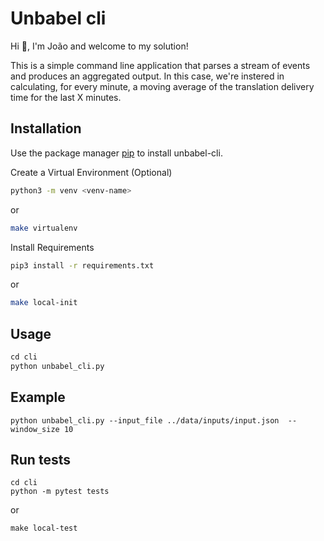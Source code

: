 # Unbabel cli
Hi 👋, I'm João and welcome to my solution! 

This is a simple command line application that parses a stream of events and produces an aggregated output. In this case, we're instered in calculating, for every minute, a moving average of the translation delivery time for the last X minutes.

## Installation

Use the package manager [pip](https://pip.pypa.io/en/stable/) to install unbabel-cli.

Create a Virtual Environment (Optional)

```bash
python3 -m venv <venv-name>
```
or
```bash
make virtualenv
```

Install Requirements

```bash
pip3 install -r requirements.txt
```
or
```bash
make local-init
```

## Usage

```python
cd cli
python unbabel_cli.py
```

## Example
```
python unbabel_cli.py --input_file ../data/inputs/input.json  --window_size 10
```

## Run tests
```
cd cli
python -m pytest tests
```

or
```
make local-test
```